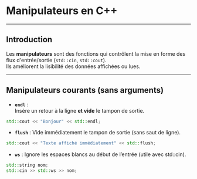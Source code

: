 # Manipulateurs en C++

---

## Introduction

Les **manipulateurs** sont des fonctions qui contrôlent la mise en forme des flux d'entrée/sortie (`std::cin`, `std::cout`).  
Ils améliorent la lisibilité des données affichées ou lues.

---

## Manipulateurs courants (sans arguments)

- **`endl`** :  
Insère un retour à la ligne **et vide** le tampon de sortie.
```cpp
std::cout << "Bonjour" << std::endl;
```
- **`flush`** :
Vide immédiatement le tampon de sortie (sans saut de ligne).
```cpp
std::cout << "Texte affiché immédiatement" << std::flush;
```
- **`ws`** :
Ignore les espaces blancs au début de l’entrée (utile avec std::cin).
```cpp
std::string nom;
std::cin >> std::ws >> nom;
```
